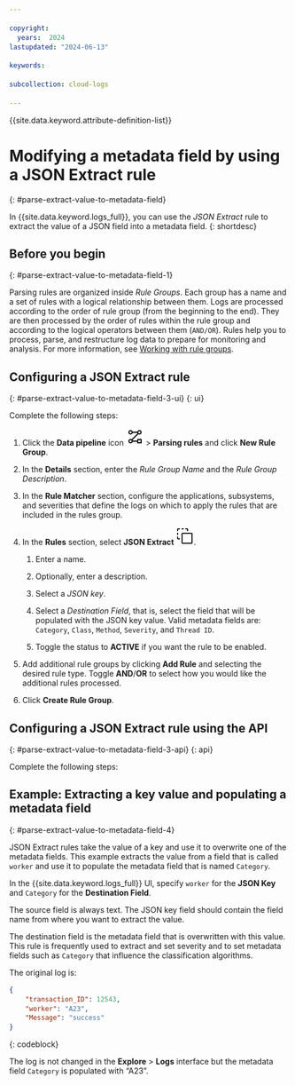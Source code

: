 ```yaml
---

copyright:
  years:  2024
lastupdated: "2024-06-13"

keywords:

subcollection: cloud-logs

---
```


{{site.data.keyword.attribute-definition-list}}



# Modifying a metadata field by using a JSON Extract rule
{: #parse-extract-value-to-metadata-field}

In {{site.data.keyword.logs_full}}, you can use the *JSON Extract* rule to extract the value of a JSON field into a metadata field.
{: shortdesc}


## Before you begin
{: #parse-extract-value-to-metadata-field-1}

Parsing rules are organized inside *Rule Groups*. Each group has a name and a set of rules with a logical relationship between them. Logs are processed according to the order of rule group (from the beginning to the end). They are then processed by the order of rules within the rule group and according to the logical operators between them (`AND/OR`). Rules help you to process, parse, and restructure log data to prepare for monitoring and analysis. For more information, see [Working with rule groups](/docs/cloud-logs?topic=cloud-logs-rules_groups).


## Configuring a JSON Extract rule
{: #parse-extract-value-to-metadata-field-3-ui}
{: ui}

Complete the following steps:

1. Click the **Data pipeline** icon ![Data pipeline icon](/icons/data-pipeline.svg "Data pipeline") > **Parsing rules** and click **New Rule Group**.

2. In the **Details** section, enter the *Rule Group Name* and the *Rule Group Description*.

3. In the **Rule Matcher** section, configure the applications, subsystems, and severities that define the logs on which to apply the rules that are included in the rules group.

4. In the **Rules** section, select **JSON Extract** ![JSON Extract parsing rule icon](/icons/Json_Extract.svg "JSON Extract").

    1. Enter a name.

    2. Optionally, enter a description.

    3. Select a *JSON key*.

    4. Select a *Destination Field*, that is, select the field that will be populated with the JSON key value. Valid metadata fields are: `Category`, `Class`, `Method`, `Severity`, and `Thread ID`.

    5. Toggle the status to **ACTIVE** if you want the rule to be enabled.

5. Add additional rule groups by clicking **Add Rule** and selecting the desired rule type. Toggle **AND**/**OR** to select how you would like the additional rules processed.

6. Click **Create Rule Group**.


## Configuring a JSON Extract rule using the API
{: #parse-extract-value-to-metadata-field-3-api}
{: api}

Complete the following steps:



## Example: Extracting a key value and populating a metadata field
{: #parse-extract-value-to-metadata-field-4}

JSON Extract rules take the value of a key and use it to overwrite one of the metadata fields. This example extracts the value from a field that is called `worker` and use it to populate the metadata field that is named `Category`.

In the {{site.data.keyword.logs_full}} UI, specify `worker` for the **JSON Key** and `Category` for the **Destination Field**.

The source field is always text. The JSON key field should contain the field name from where you want to extract the value.

The destination field is the metadata field that is overwritten with this value. This rule is frequently used to extract and set severity and to set metadata fields such as `Category` that influence the classification algorithms. 

The original log is:

```json
{
    "transaction_ID": 12543,
    "worker": "A23",
    "Message": "success"
}
```
{: codeblock}

The log is not changed in the **Explore** > **Logs** interface but the metadata field `Category` is populated with “A23”.
